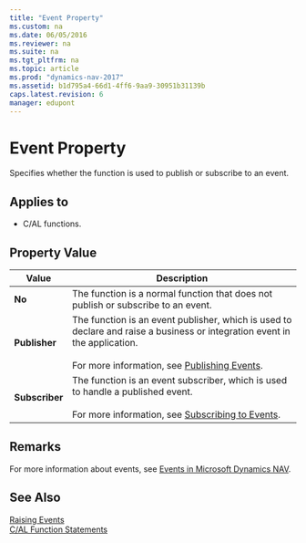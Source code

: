 ```yaml
---
title: "Event Property"
ms.custom: na
ms.date: 06/05/2016
ms.reviewer: na
ms.suite: na
ms.tgt_pltfrm: na
ms.topic: article
ms.prod: "dynamics-nav-2017"
ms.assetid: b1d795a4-66d1-4ff6-9aa9-30951b31139b
caps.latest.revision: 6
manager: edupont
---
```

# Event Property
Specifies whether the function is used to publish or subscribe to an event.  

## Applies to  

-   C/AL functions.  

## Property Value  

|Value|Description|  
|-----------|-----------------|  
|**No**|The function is a normal function that does not publish or subscribe to an event.|  
|**Publisher**|The function is an event publisher, which is used to declare and raise a business or integration event in the application.<br /><br /> For more information, see [Publishing Events](Publishing-Events.md).|  
|**Subscriber**|The function is an event subscriber, which is used to handle a published event.<br /><br /> For more information, see [Subscribing to Events](Subscribing-to-Events.md).|  

## Remarks  
 For more information about events, see [Events in Microsoft Dynamics NAV](Events-in-Microsoft-Dynamics-NAV.md).  

## See Also  
 [Raising Events](Raising-Events.md)   
 [C/AL Function Statements](C-AL-Function-Statements.md)
